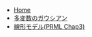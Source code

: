 * [Home](README.md)
* [多変数のガウシアン](src/multivariable_gaussian.md)
* [線形モデル(PRML Chap3)](src/linear_model.md)